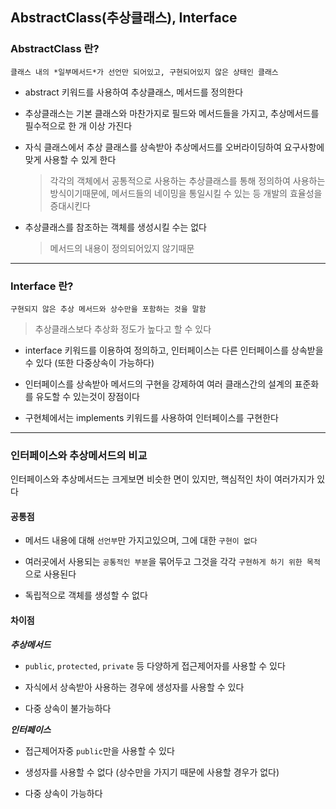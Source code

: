 ## AbstractClass(추상클래스), Interface

### AbstractClass 란?

```
클래스 내의 *일부메서드*가 선언만 되어있고, 구현되어있지 않은 상태인 클래스
```

- abstract 키워드를 사용하여 추상클래스, 메서드를 정의한다

- 추상클래스는 기본 클래스와 마찬가지로 필드와 메서드들을 가지고, 추상메서드를 필수적으로 한 개 이상 가진다

- 자식 클래스에서 추상 클래스를 상속받아 추상메서드를 오버라이딩하여 요구사항에 맞게 사용할 수 있게 한다
  > 각각의 객체에서 공통적으로 사용하는 추상클래스를 통해 정의하여 사용하는 방식이기때문에, 메서드들의 네이밍을 통일시킬 수 있는 등 개발의 효율성을 증대시킨다
- 추상클래스를 참조하는 객체를 생성시킬 수는 없다
  > 메서드의 내용이 정의되어있지 않기때문

---

### Interface 란?

```
구현되지 않은 추상 메서드와 상수만을 포함하는 것을 말함
```

> 추상클래스보다 추상화 정도가 높다고 할 수 있다

- interface 키워드를 이용하여 정의하고, 인터페이스는 다른 인터페이스를 상속받을 수 있다 (또한 다중상속이 가능하다)

- 인터페이스를 상속받아 메서드의 구현을 강제하여 여러 클래스간의 설계의 표준화를 유도할 수 있는것이 장점이다

- 구현체에서는 implements 키워드를 사용하여 인터페이스를 구현한다

---

### 인터페이스와 추상메서드의 비교

인터페이스와 추상메서드는 크게보면 비슷한 면이 있지만, 핵심적인 차이 여러가지가 있다

#### 공통점

- 메서드 내용에 대해 `선언부`만 가지고있으며, 그에 대한 `구현이 없다`

- 여러곳에서 사용되는 `공통적인 부분`을 묶어두고 그것을 각각 `구현하게 하기 위한 목적`으로 사용된다

- 독립적으로 객체를 생성할 수 없다

#### 차이점

**_추상메서드_**

- `public`, `protected`, `private` 등 다양하게 접근제어자를 사용할 수 있다

- 자식에서 상속받아 사용하는 경우에 생성자를 사용할 수 있다

- 다중 상속이 불가능하다

**_인터페이스_**

- 접근제어자중 `public`만을 사용할 수 있다

- 생성자를 사용할 수 없다 (상수만을 가지기 때문에 사용할 경우가 없다)

- 다중 상속이 가능하다
